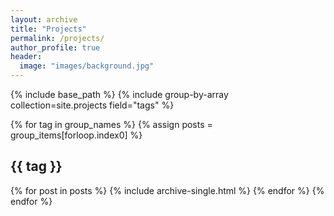 ```yaml
---
layout: archive
title: "Projects"
permalink: /projects/
author_profile: true
header:
  image: "images/background.jpg"
---
```


{% include base_path %}
{% include group-by-array collection=site.projects field="tags" %}

{% for tag in group_names %}
  {% assign posts = group_items[forloop.index0] %}
  <h2 id="{{ tag | slugify }}" class="archive__subtitle">{{ tag }}</h2>
  {% for post in posts %}
    {% include archive-single.html %}
  {% endfor %}
{% endfor %}
